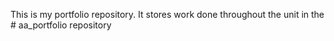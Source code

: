 This is my portfolio repository. It stores work done throughout the unit in the # aa_portfolio repository
